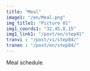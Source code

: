 ```yaml
---
title: "Meal"
image1: "/en/Meal.png"
img_title1: "Picture 01"
img1_coords1: "32,45,0,15"
img1_link1: "/post/en/step41"
tranvi : "/post/vi/step84/"
tranen : "/post/en/step84/"
---
```

Meal schedule.